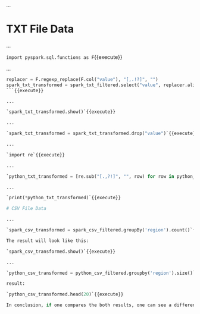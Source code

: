 ...

# TXT File Data

...

`import pyspark.sql.functions as F`{{execute}}

...

```python
replacer = F.regexp_replace(F.col("value"), "[,.!?]", "")
spark_txt_transformed = spark_txt_filtered.select("value", replacer.alias("replaced"))
```{{execute}}

...

`spark_txt_transformed.show()`{{execute}}

...

`spark_txt_transformed = spark_txt_transformed.drop("value")`{{execute}}

...

`import re`{{execute}}

...

`python_txt_transformed = [re.sub("[.,?!]", "", row) for row in python_txt_filtered]`{{execute}}

...

`print(*python_txt_transformed)`{{execute}}

# CSV File Data

...

`spark_csv_transformed = spark_csv_filtered.groupBy('region').count()`{{execute}}

The result will look like this:

`spark_csv_transformed.show()`{{execute}}

...

`python_csv_transformed = python_csv_filtered.groupby('region').size()`{{execute}}

result:

`python_csv_transformed.head(20)`{{execute}}

In conclusion, if one compares the both results, one can see a difference according to the outputs. In the csv dataset, there is one row which does not have a region. However, the pyspark's `groupBy()` function was able to gather that row and to display it as a dedicated group (which is called 'null' in the earlier output). Pandas, on the other hand, seemingly ignored that row which why there are only 5 regions shown in that dataset.